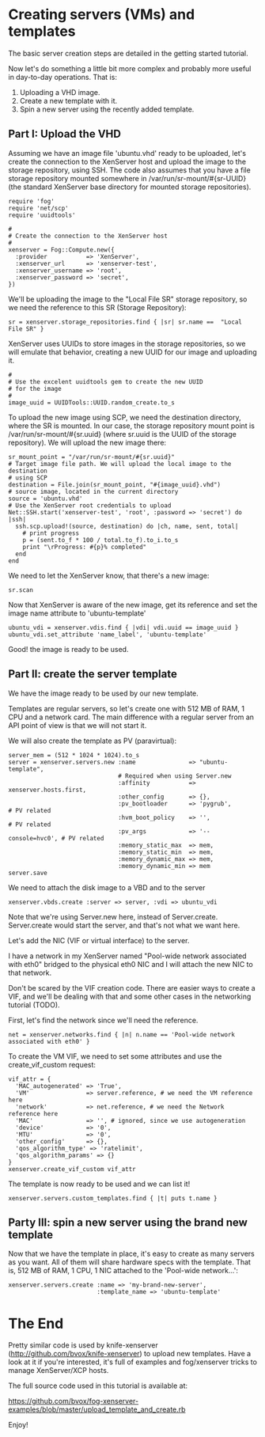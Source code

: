 # Creating servers (VMs) and templates

The basic server creation steps are detailed in the getting started tutorial.

Now let's do something a little bit more complex and probably more useful in
day-to-day operations. That is:

1. Uploading a VHD image.
2. Create a new template with it.
3. Spin a new server using the recently added template.

## Part I: Upload the VHD

Assuming we have an image file 'ubuntu.vhd' ready to be uploaded, let's create
the connection to the XenServer host and upload the image to the storage repository,
using SSH. The code also assumes that you have a file storage repository mounted
somewhere in /var/run/sr-mount/#{sr-UUID} (the standard XenServer base directory
for mounted storage repositories).

    require 'fog'
    require 'net/scp'
    require 'uuidtools'

    #
    # Create the connection to the XenServer host
    #
    xenserver = Fog::Compute.new({
      :provider           => 'XenServer',
      :xenserver_url      => 'xenserver-test',
      :xenserver_username => 'root',
      :xenserver_password => 'secret',
    })


We'll be uploading the image to the "Local File SR" storage repository, so
we need the reference to this SR (Storage Repository):

    sr = xenserver.storage_repositories.find { |sr| sr.name ==  "Local File SR" }

XenServer uses UUIDs to store images in the storage repositories, so we will
emulate that behavior, creating a new UUID for our image and uploading it.

    #
    # Use the excelent uuidtools gem to create the new UUID
    # for the image
    #
    image_uuid = UUIDTools::UUID.random_create.to_s


To upload the new image using SCP, we need the destination directory, where the
SR is mounted. In our case, the storage repository mount point is
/var/run/sr-mount/#{sr.uuid} (where sr.uuid is the UUID of the storage
repository). We will upload the new image there:

    sr_mount_point = "/var/run/sr-mount/#{sr.uuid}"
    # Target image file path. We will upload the local image to the destination
    # using SCP
    destination = File.join(sr_mount_point, "#{image_uuid}.vhd")
    # source image, located in the current directory
    source = 'ubuntu.vhd'
    # Use the XenServer root credentials to upload
    Net::SSH.start('xenserver-test', 'root', :password => 'secret') do |ssh|
      ssh.scp.upload!(source, destination) do |ch, name, sent, total|
        # print progress
        p = (sent.to_f * 100 / total.to_f).to_i.to_s
        print "\rProgress: #{p}% completed"
      end
    end

We need to let the XenServer know, that there's a new image:

    sr.scan

Now that XenServer is aware of the new image, get its reference
and set the image name attribute to 'ubuntu-template'

    ubuntu_vdi = xenserver.vdis.find { |vdi| vdi.uuid == image_uuid }
    ubuntu_vdi.set_attribute 'name_label', 'ubuntu-template'

Good! the image is ready to be used.

## Part II: create the server template

We have the image ready to be used by our new template.

Templates are regular servers, so let's create one with 512 MB of RAM, 1 CPU
and a network card. The main difference with a regular server from an API
point of view is that we will not start it.

We will also create the template as PV (paravirtual):

    server_mem = (512 * 1024 * 1024).to_s
    server = xenserver.servers.new :name               => "ubuntu-template",
                                   # Required when using Server.new
                                   :affinity           => xenserver.hosts.first,
                                   :other_config       => {},
                                   :pv_bootloader      => 'pygrub',          # PV related
                                   :hvm_boot_policy    => '',                # PV related
                                   :pv_args            => '-- console=hvc0', # PV related
                                   :memory_static_max  => mem,
                                   :memory_static_min  => mem,
                                   :memory_dynamic_max => mem,
                                   :memory_dynamic_min => mem
    server.save

We need to attach the disk image to a VBD and to the server

    xenserver.vbds.create :server => server, :vdi => ubuntu_vdi

Note that we're using Server.new here, instead of Server.create.
Server.create would start the server, and that's not what we want here.

Let's add the NIC (VIF or virtual interface) to the server.

I have a network in my XenServer named "Pool-wide network associated with eth0"
bridged to the physical eth0 NIC and I will attach the new NIC to that network.

Don't be scared by the VIF creation code. There are easier ways to create a
VIF, and we'll be dealing with that and some other cases in the networking
tutorial (TODO).

First, let's find the network since we'll need the reference.

    net = xenserver.networks.find { |n| n.name == 'Pool-wide network associated with eth0' }

To create the VM VIF, we need to set some attributes and use the
create_vif_custom request:

    vif_attr = {
      'MAC_autogenerated' => 'True',
      'VM'                => server.reference, # we need the VM reference here
      'network'           => net.reference, # we need the Network reference here
      'MAC'               => '', # ignored, since we use autogeneration
      'device'            => '0',
      'MTU'               => '0',
      'other_config'      => {},
      'qos_algorithm_type' => 'ratelimit',
      'qos_algorithm_params' => {}
    }
    xenserver.create_vif_custom vif_attr


The template is now ready to be used and we can list it!

    xenserver.servers.custom_templates.find { |t| puts t.name }

## Party III: spin a new server using the brand new template

Now that we have the template in place, it's easy to create as many servers
as you want. All of them will share hardware specs with the template. That is,
512 MB of RAM, 1 CPU, 1 NIC attached to the 'Pool-wide network...':

    xenserver.servers.create :name => 'my-brand-new-server',
                             :template_name => 'ubuntu-template'


# The End

Pretty similar code is used by knife-xenserver (http://github.com/bvox/knife-xenserver)
to upload new templates. Have a look at it if you're interested, it's full of
examples and fog/xenserver tricks to manage XenServer/XCP hosts.

The full source code used in this tutorial is available at:

https://github.com/bvox/fog-xenserver-examples/blob/master/upload_template_and_create.rb

Enjoy!

